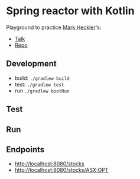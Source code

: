 # Spring reactor with Kotlin

Playground to practice [Mark Heckler](https://github.com/mkheck)'s:

* [Talk](https://youtu.be/jf3dXYkrAtM)
* [Repo](https://github.com/mkheck/FSR)

## Development

* build: `./gradlew build`
* test: `./gradlew test`
* run `./gradlew bootRun`

## Test

## Run

## Endpoints

* [http://localhost:8080/stocks](http://localhost:8080/stocks)
* [http://localhost:8080/stocks/ASX:OPT](http://localhost:8080/stocks/ASX:OPT)